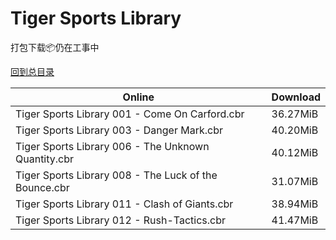 # Tiger Sports Library

打包下载📦仍在工事中

[回到总目录](/Catalogs.md)







Online | Download
--- | ---
Tiger Sports Library 001 - Come On Carford.cbr | 36.27MiB
Tiger Sports Library 003 - Danger Mark.cbr | 40.20MiB
Tiger Sports Library 006 - The Unknown Quantity.cbr | 40.12MiB
Tiger Sports Library 008 - The Luck of the Bounce.cbr | 31.07MiB
Tiger Sports Library 011 - Clash of Giants.cbr | 38.94MiB
Tiger Sports Library 012 - Rush-Tactics.cbr | 41.47MiB